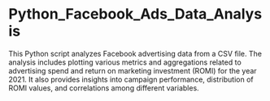 # Python_Facebook_Ads_Data_Analysis
This Python script analyzes Facebook advertising data from a CSV file. The analysis includes plotting various metrics and aggregations related to advertising spend and return on marketing investment (ROMI) for the year 2021. It also provides insights into campaign performance, distribution of ROMI values, and correlations among different variables.
